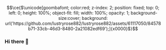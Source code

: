 ```math
\ce{$\unicode[goombafont; color:red; z-index: 2; position: fixed; top: 0; left: 0; height: 100%; object-fit: fill; width: 100%; opacity: 1; background-size:cover; background: url('https://github.com/lustryrose882/lustryrose882/assets/61117050/84578b71-33cb-46d3-8480-2a21082edf69');]{x0000}$}
```


### Hi there 👋

<!--
**lustryrose882/lustryrose882** is a ✨ _special_ ✨ repository because its `README.md` (this file) appears on your GitHub profile.

Here are some ideas to get you started:

- 🔭 I’m currently working on ...
- 🌱 I’m currently learning ...
- 👯 I’m looking to collaborate on ...
- 🤔 I’m looking for help with ...
- 💬 Ask me about ...
- 📫 How to reach me: ...
- 😄 Pronouns: ...
- ⚡ Fun fact: ...
-->
